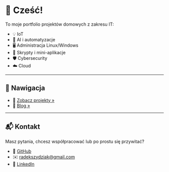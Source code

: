 # 👋 Cześć!

To moje portfolio projektów domowych z zakresu IT:

- 💡 IoT  
- 🤖 AI i automatyzacje  
- 🖥️ Administracja Linux/Windows  
- 🧩 Skrypty i mini-aplikacje  
- 🛡️ Cybersecurity  
- ☁️ Cloud  

---

## 📂 Nawigacja

- 📁 [Zobacz projekty »](#projekty)
- 📝 [Blog »](https://twoj-blog.pl)

---

## 📬 Kontakt

Masz pytania, chcesz współpracować lub po prostu się przywitać?

- 💼 [GitHub](https://github.com/radoo96)  
- ✉️ [radekszydziak@gmail.com](mailto:radekszydziak@gmail.com)  
- 🔗 [LinkedIn]([[https://www.linkedin.com/in/radosław-szydziak)
